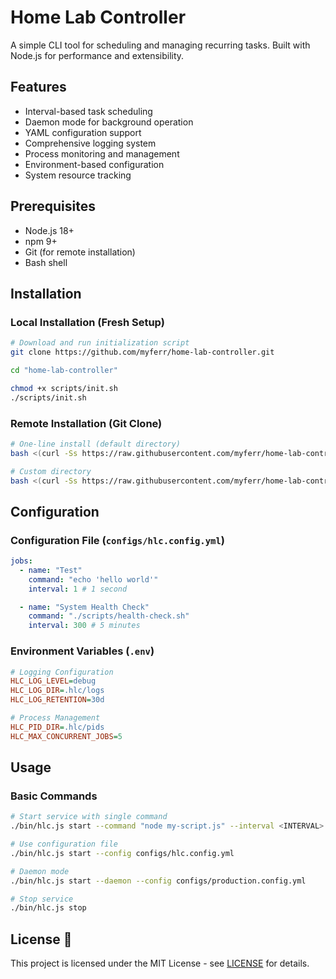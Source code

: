 # Home Lab Controller

A simple CLI tool for scheduling and managing recurring tasks. Built with Node.js for performance and extensibility.

## Features

- Interval-based task scheduling
- Daemon mode for background operation
- YAML configuration support
- Comprehensive logging system
- Process monitoring and management
- Environment-based configuration
- System resource tracking

## Prerequisites

- Node.js 18+
- npm 9+
- Git (for remote installation)
- Bash shell

## Installation

### Local Installation (Fresh Setup)

```bash
# Download and run initialization script
git clone https://github.com/myferr/home-lab-controller.git

cd "home-lab-controller"

chmod +x scripts/init.sh
./scripts/init.sh
```

### Remote Installation (Git Clone)

```bash
# One-line install (default directory)
bash <(curl -Ss https://raw.githubusercontent.com/myferr/home-lab-controller/main/scripts/remote_init.sh)

# Custom directory
bash <(curl -Ss https://raw.githubusercontent.com/myferr/home-lab-controller/main/scripts/remote_init.sh) /path/to/custom-directory
```

## Configuration

### Configuration File (`configs/hlc.config.yml`)

```yaml
jobs:
  - name: "Test"
    command: "echo 'hello world'"
    interval: 1 # 1 second

  - name: "System Health Check"
    command: "./scripts/health-check.sh"
    interval: 300 # 5 minutes
```

### Environment Variables (`.env`)

```ini
# Logging Configuration
HLC_LOG_LEVEL=debug
HLC_LOG_DIR=.hlc/logs
HLC_LOG_RETENTION=30d

# Process Management
HLC_PID_DIR=.hlc/pids
HLC_MAX_CONCURRENT_JOBS=5
```

## Usage

### Basic Commands

```bash
# Start service with single command
./bin/hlc.js start --command "node my-script.js" --interval <INTERVAL>

# Use configuration file
./bin/hlc.js start --config configs/hlc.config.yml

# Daemon mode
./bin/hlc.js start --daemon --config configs/production.config.yml

# Stop service
./bin/hlc.js stop
```

## License 📄

This project is licensed under the MIT License - see [LICENSE](LICENSE) for details.

